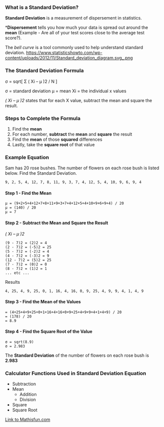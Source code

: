 ### What is a Standard Deviation?

**Standard Deviation** is a measurement of dispersement in statistics.

***Dispersement** tells you how much your data is spread out around the **mean** (Example - Are all of your test scores close to the average test score?).

The *bell curve* is a tool commonly used to help understand standard deviation.
https://www.statisticshowto.com/wp-content/uploads/2012/11/Standard_deviation_diagram.svg_.png

### The Standard Deviation Formula

σ = sqrt[ Σ ( Xi – μ )2 / N ]

σ = standard deviation
μ = mean
Xi = the individual x values

*( Xi – μ )2* states that for each X value, subtract the mean and square the result.

### Steps to Complete the Formula

1. Find the **mean**
2. For each number, **subtract** the **mean** and **square** the result
3. Find the **mean** of those **squared** differences
4. Lastly, take the **square root** of that value

### Example Equation

Sam has 20 rose bushes.  The number of flowers on each rose bush is listed below.  Find the Standard Deviation.
   
    9, 2, 5, 4, 12, 7, 8, 11, 9, 3, 7, 4, 12, 5, 4, 10, 9, 6, 9, 4
    
#### Step 1 - Find the Mean

    μ = (9+2+5+4+12+7+8+11+9+3+7+4+12+5+4+10+9+6+9+4) / 20
    μ = (140) / 20
    μ = 7
    
#### Step 2 - Subtract the Mean and Square the Result

*( Xi – μ )2*

    (9 - 7)2 = (2)2 = 4
    (2 - 7)2 = (-5)2 = 25
    (5 - 7)2 = (-2)2 = 4
    (4 - 7)2 = (-3)2 = 9
    (12 - 7)2 = (5)2 = 25
    (7 - 7)2 = (0)2 = 0
    (8 - 7)2 = (1)2 = 1
    ... etc ...
    
Results
    
    4, 25, 4, 9, 25, 0, 1, 16, 4, 16, 0, 9, 25, 4, 9, 9, 4, 1, 4, 9
    
#### Step 3 - Find the Mean of the Values

    = (4+25+4+9+25+0+1+16+4+16+0+9+25+4+9+9+4+1+4+9) / 20
    = (178) / 20
    = 8.9
    
#### Step 4 - Find the Square Root of the Value

    σ = sqrt(8.9)
    σ = 2.983
    
The **Standard Deviation** of the number of flowers on each rose bush is **2.983**


### Calculator Functions Used in Standard Deviation Equation

 * Subtraction
 * Mean
   * Addition
   * Division
 * Square
 * Square Root
 
 
[Link to Mathisfun.com](https://www.mathsisfun.com/data/standard-deviation-formulas.html)